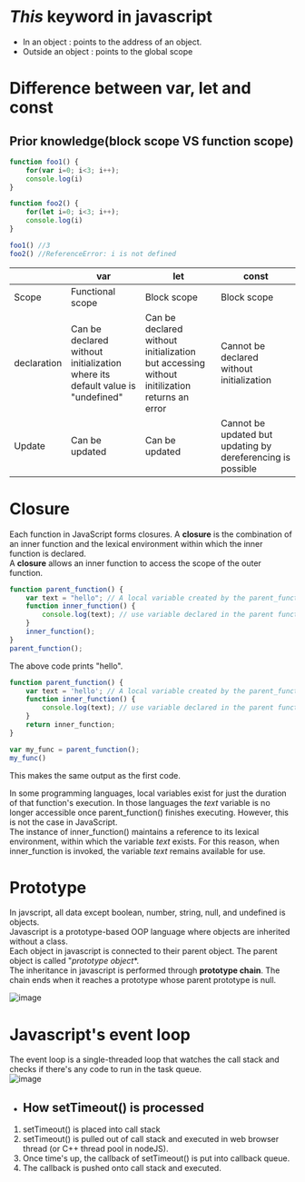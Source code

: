 # *This* keyword in javascript
* In an object : points to the address of an object.
* Outside an object : points to the global scope

# Difference between var, let and const
## Prior knowledge(block scope VS function scope)
~~~javascript
function foo1() {
    for(var i=0; i<3; i++);
    console.log(i)
}

function foo2() {
    for(let i=0; i<3; i++);
    console.log(i)
}

foo1() //3
foo2() //ReferenceError: i is not defined
~~~

||var|let|const|
|---|---|---|---|
|Scope|Functional scope|Block scope|Block scope|
|declaration|Can be declared without initialization where its default value is "undefined"|Can be declared without initialization but accessing without initilization returns an error|Cannot be declared without initialization|
|Update|Can be updated|Can be updated|Cannot be updated but updating by dereferencing is possible|

# Closure
Each function in JavaScript forms closures. A **closure** is the combination of an inner function and the lexical environment within which the inner function is declared.<br>
A **closure** allows an inner function to access the scope of the outer function.<br>
~~~javascript
function parent_function() {
    var text = "hello"; // A local variable created by the parent_function
    function inner_function() {
        console.log(text); // use variable declared in the parent function
    }
    inner_function();
}
parent_function();
~~~
The above code prints "hello".<br>

~~~javascript
function parent_function() {
    var text = 'hello'; // A local variable created by the parent_function
    function inner_function() {
        console.log(text); // use variable declared in the parent function
    }
    return inner_function;
}

var my_func = parent_function();
my_func()
~~~
This makes the same output as the first code.<br>

In some programming languages, local variables exist for just the duration of that function's execution. In those languages the *text* variable is no longer accessible
once parent_function() finishes executing. However, this is not the case in JavaScript.<br>
The instance of inner_function() maintains a reference to its lexical environment, within which the variable *text* exists. For this reason, when inner_function is invoked, the variable *text* remains available for use.<br>

# Prototype
In javscript, all data except boolean, number, string, null, and undefined is objects.<br>
Javascript is a prototype-based OOP language where objects are inherited without a class.<br>
Each object in javascript is connected to their parent object. The parent object is called "*prototype object**.<br>
The inheritance in javascript is performed through **prototype chain**.
The chain ends when it reaches a prototype whose parent prototype is null.<br>

![image](https://user-images.githubusercontent.com/67142421/178171952-1f5cbcf8-f262-48d8-bde0-77f568ebb650.png)

# Javascript's event loop
The event loop is a single-threaded loop that watches the call stack and checks if there's any code to run in the task queue.<br>
![image](https://user-images.githubusercontent.com/67142421/206545525-f88161cc-572b-4628-9db8-291eb7b1a466.png)
- ## How setTimeout() is processed
1. setTimeout() is placed into call stack
2. setTimeout() is pulled out of call stack and executed in web browser thread (or C++ thread pool in nodeJS).
3. Once time's up, the callback of setTimeout() is put into callback queue.
4. The callback is pushed onto call stack and executed.
